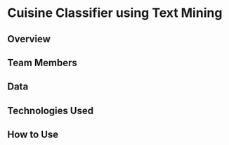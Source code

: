 # Cuisine Classifier using Text Mining

## Overview


## Team Members


## Data


## Technologies Used


## How to Use

